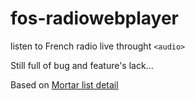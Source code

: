 # fos-radiowebplayer

listen to French radio live throught `<audio>`

Still full of bug and feature's lack...

Based on [Mortar list detail](https://github.com/mozilla/mortar-list-detail)
